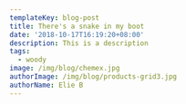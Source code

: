 ```yaml
---
templateKey: blog-post
title: There's a snake in my boot
date: '2018-10-17T16:19:20+08:00'
description: This is a description
tags:
  - woody
image: /img/blog/chemex.jpg
authorImage: /img/blog/products-grid3.jpg
authorName: Elie B
---
```

<img src="" class="hello" />
